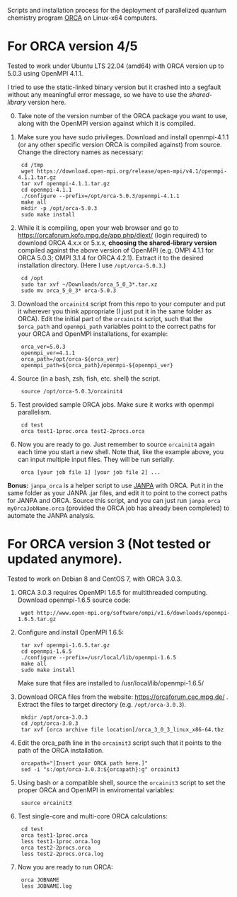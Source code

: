 Scripts and installation process for the deployment of parallelized quantum chemistry program [ORCA](https://orcaforum.kofo.mpg.de/app.php/portal) on Linux-x64 computers. 

# For ORCA version 4/5

Tested to work under Ubuntu LTS 22.04 (amd64) with ORCA version up to 5.0.3 using OpenMPI 4.1.1. 

I tried to use the static-linked binary version but it crashed into a segfault without any meaningful error message, so we have to use the *shared-library* version here.

0. Take note of the version number of the ORCA package you want to use, along with the OpenMPI version against which it is compiled.

1. Make sure you have sudo privileges. Download and install openmpi-4.1.1 (or any other specific version ORCA is compiled against) from source. Change the directory names as necessary:

        cd /tmp
        wget https://download.open-mpi.org/release/open-mpi/v4.1/openmpi-4.1.1.tar.gz
        tar xvf openmpi-4.1.1.tar.gz
        cd openmpi-4.1.1
        ./configure --prefix=/opt/orca-5.0.3/openmpi-4.1.1
        make all
        mkdir -p /opt/orca-5.0.3
        sudo make install

2. While it is compiling, open your web browser and go to https://orcaforum.kofo.mpg.de/app.php/dlext/ (login required) to download ORCA 4.x.x or 5.x.x, **choosing the shared-library version** compiled against the above version of OpenMPI (e.g. OMPI 4.1.1 for ORCA 5.0.3; OMPI 3.1.4 for ORCA 4.2.1). Extract it to the desired installation directory. (Here I use `/opt/orca-5.0.3`.)

        cd /opt
        sudo tar xvf ~/Downloads/orca_5_0_3*.tar.xz
        sudo mv orca_5_0_3* orca-5.0.3

3. Download the `orcainit4` script from this repo to your computer and put it wherever you think appropriate (I just put it in the same folder as ORCA). Edit the initial part of the `orcainit4` script, such that the `$orca_path` and `openmpi_path` variables point to the correct paths for your ORCA and OpenMPI installations, for example:
        
        orca_ver=5.0.3
        openmpi_ver=4.1.1
        orca_path=/opt/orca-${orca_ver}
        openmpi_path=${orca_path}/openmpi-${openmpi_ver}

4. Source (in a bash, zsh, fish, etc. shell) the script.

        source /opt/orca-5.0.3/orcainit4

5. Test provided sample ORCA jobs. Make sure it works with openmpi parallelism.

        cd test
        orca test1-1proc.orca test2-2procs.orca

6. Now you are ready to go. Just remember to source `orcainit4` again each time you start a new shell. Note that, like the example above, you can input multiple input files. They will be run serially.

        orca [your job file 1] [your job file 2] ...
        
**Bonus:** `janpa_orca` is a helper script to use [JANPA](http://janpa.sourceforge.net/) with ORCA. Put it in the same folder as your JANPA .jar files, and edit it to point to the correct paths for JANPA and ORCA. Source this script, and you can just run `janpa_orca myOrcaJobName.orca` (provided the ORCA job has already been completed) to automate the JANPA analysis.


# For ORCA version 3 (Not tested or updated anymore).

Tested to work on Debian 8 and CentOS 7, with ORCA 3.0.3.

1. ORCA 3.0.3 requires OpenMPI 1.6.5 for multithreaded computing. Download openmpi-1.6.5 source code:  

        wget http://www.open-mpi.org/software/ompi/v1.6/downloads/openmpi-1.6.5.tar.gz

2. Configure and install OpenMPI 1.6.5:  

        tar xvf openmpi-1.6.5.tar.gz
        cd openmpi-1.6.5
        ./configure --prefix=/usr/local/lib/openmpi-1.6.5
        make all 
        sudo make install
    Make sure that files are installed to /usr/local/lib/openmpi-1.6.5/

3. Download ORCA files from the website: https://orcaforum.cec.mpg.de/ .  
Extract the files to target directory (e.g. `/opt/orca-3.0.3`).
        
        mkdir /opt/orca-3.0.3
        cd /opt/orca-3.0.3
        tar xvf [orca archive file location]/orca_3_0_3_linux_x86-64.tbz

4. Edit the orca_path line in the `orcainit3` script such that it points to the path of the ORCA installation.

        orcapath="[Insert your ORCA path here.]"
        sed -i "s:/opt/orca-3.0.3:${orcapath}:g" orcainit3

5. Using bash or a compatible shell, source the `orcainit3` script to set the proper ORCA and OpenMPI in enviromental variables:  

        source orcainit3

6. Test single-core and multi-core ORCA calculations:  

        cd test
        orca test1-1proc.orca
        less test1-1proc.orca.log
        orca test2-2procs.orca
        less test2-2procs.orca.log

7. Now you are ready to run ORCA:  

        orca JOBNAME
        less JOBNAME.log
